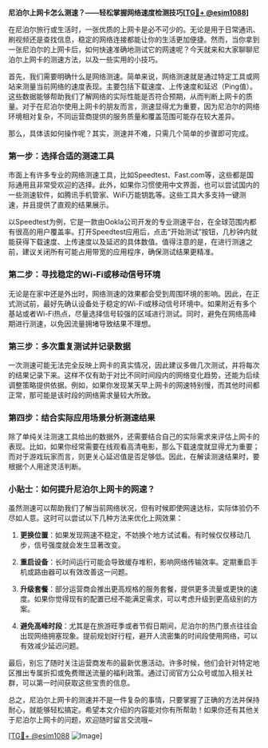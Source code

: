 **尼泊尔上网卡怎么测速？——轻松掌握网络速度检测技巧[[TG💪+ @esim1088](https://t.me/s/esim1088)]**

在尼泊尔旅行或生活时，一张优质的上网卡是必不可少的。无论是用于日常通讯、刷视频还是查找信息，稳定的网络连接都能让你的生活更加便捷。然而，当你拿到一张尼泊尔的上网卡后，如何快速准确地测试它的网速呢？今天就来和大家聊聊尼泊尔上网卡的测速方法，以及一些实用的小技巧。

首先，我们需要明确什么是网络测速。简单来说，网络测速就是通过特定工具或网站来测量当前网络的速度表现。主要包括下载速度、上传速度和延迟（Ping值）。这些数据能够帮助我们了解网络的实际性能是否符合预期，从而判断上网卡的质量。对于在尼泊尔使用上网卡的朋友而言，测速显得尤为重要，因为尼泊尔的网络环境相对复杂，不同运营商提供的服务质量和覆盖范围可能存在较大差异。

那么，具体该如何操作呢？其实，测速并不难，只需几个简单的步骤即可完成。

### 第一步：选择合适的测速工具

市面上有许多专业的网络测速工具，比如Speedtest、Fast.com等，这些都是国际通用且非常受欢迎的选择。此外，如果你习惯使用中文界面，也可以尝试国内的一些测速软件，如腾讯手机管家、WiFi万能钥匙等。这些工具大多支持一键测速，并且提供了直观的结果展示。

以Speedtest为例，它是一款由Ookla公司开发的专业测速平台，在全球范围内都有很高的用户覆盖率。打开Speedtest应用后，点击“开始测试”按钮，几秒钟内就能获得下载速度、上传速度以及延迟的具体数值。值得注意的是，在进行测速之前，建议关闭所有可能占用带宽的应用程序，确保测试结果更精准。

### 第二步：寻找稳定的Wi-Fi或移动信号环境

无论是在家中还是外出时，网络测速的效果都会受到周围环境的影响。因此，在正式测试前，最好先确认设备处于稳定的Wi-Fi或移动信号环境中。如果附近有多个基站或者Wi-Fi热点，尽量选择信号较强的区域进行测试。同时，避免在网络高峰期进行测速，以免因流量拥堵导致结果不理想。

### 第三步：多次重复测试并记录数据

一次测速可能无法完全反映上网卡的真实情况，因此建议多做几次测试，并将每次的结果记录下来。这样不仅有助于对比不同时间段内的网络变化趋势，还能为后续调整策略提供依据。例如，如果你发现某天早上网卡的网速特别慢，而其他时间都正常，那可能是该时段的网络需求量较大所致。

### 第四步：结合实际应用场景分析测速结果

除了单纯关注测速工具给出的数据外，还需要结合自己的实际需求来评估上网卡的表现。比如，如果你经常需要在线观看高清电影，那么下载速度就显得尤为重要；而对于游戏玩家而言，则更关心延迟值是否足够低。因此，在解读测速结果时，要根据个人用途灵活判断。

### 小贴士：如何提升尼泊尔上网卡的网速？

虽然测速可以帮助我们了解当前网络状况，但有时候即使网速达标，实际体验仍不尽如人意。这时可以尝试以下几种方法来优化上网效果：

1. **更换位置**：如果发现网速不稳定，不妨换个地方试试看。有时候仅仅移动几步，信号强度就会发生显著改变。
   
2. **重启设备**：长时间运行可能会导致缓存堆积，影响网络传输效率。定期重启手机或路由器可以有效改善这一问题。
   
3. **升级套餐**：部分运营商会推出更高规格的服务套餐，提供更多流量或更快的速度。如果你觉得现有的配置已经不能满足需求，可以考虑升级到更高级别的方案。
   
4. **避免高峰时段**：尤其是在旅游旺季或者节假日期间，尼泊尔的热门景点往往会出现网络拥塞现象。提前规划好行程，避开人流密集的时间段使用网络，可以有效减少延迟问题。

最后，别忘了随时关注运营商发布的最新优惠活动。许多时候，他们会针对特定地区推出专属折扣或免费赠送流量的福利政策。通过订阅官方公众号或加入相关社群，可以第一时间获取这些宝贵的信息。

总之，尼泊尔上网卡的测速并不是一件复杂的事情，只要掌握了正确的方法并保持耐心，就能够轻松搞定。希望本文介绍的内容能对你有所帮助！如果你还有其他关于尼泊尔上网卡的问题，欢迎随时留言交流哦~

[[TG💪+ @esim1088](https://t.me/s/esim1088) ![Image](https://i.postimg.cc/4NQfJmqS/Snipaste-2025-05-13-00-14-12.png)]